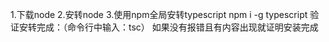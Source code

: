 1.下载node
2.安转node
3.使用npm全局安转typescript
    npm i -g typescript
    验证安转完成：（命令行中输入：tsc） 如果没有报错且有内容出现就证明安装完成


